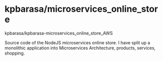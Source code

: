 # kpbarasa/microservices_online_store
 kpbarasa/kpbarasa-microservices_online_store_AWS 
 
 Source code of the NodeJS microservices online store. I have split up a monolithic application into Microservices Architecture, products, services, shopping.
